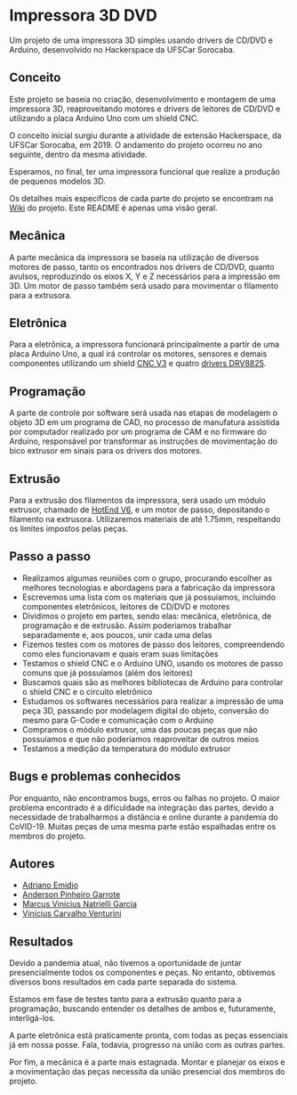 # Impressora 3D DVD
 Um projeto de uma impressora 3D simples usando drivers de CD/DVD e Arduino, desenvolvido no Hackerspace da UFSCar Sorocaba.

## Conceito
Este projeto se baseia no criação, desenvolvimento e montagem de uma impressora 3D, reaproveitando motores e drivers de leitores de CD/DVD e utilizando a placa Arduino Uno com um shield CNC.

O conceito inicial surgiu durante a atividade de extensão Hackerspace, da UFSCar Sorocaba, em 2019. O andamento do projeto ocorreu no ano seguinte, dentro da mesma atividade.

Esperamos, no final, ter uma impressora funcional que realize a produção de pequenos modelos 3D.

Os detalhes mais específicos de cada parte do projeto se encontram na [Wiki](https://github.com/AndersonGarrote/impressora_3D_DVD/wiki) do projeto. Este README é apenas uma visão geral.

## Mecânica
A parte mecânica da impressora se baseia na utilização de diversos motores de passo, tanto os encontrados nos drivers de CD/DVD, quanto avulsos, reproduzindo os eixos X, Y e Z necessários para a impressão em 3D. Um motor de passo também será usado para movimentar o filamento para a extrusora.

## Eletrônica
Para a eletrônica, a impressora funcionará principalmente a partir de uma placa Arduino Uno, a qual irá controlar os motores, sensores e demais componentes utilizando um shield [CNC V3](https://www.handsontec.com/dataspecs/cnc-3axis-shield.pdf) e quatro [drivers DRV8825](https://www.ti.com/lit/ds/symlink/drv8825.pdf).

## Programação
A parte de controle por software será usada nas etapas de modelagem o objeto 3D em um programa de CAD, no processo de manufatura assistida por computador realizado por um programa de CAM e no firmware do Arduíno, responsável por transformar as instruções de movimentação do bico extrusor em sinais para os drivers dos motores.  

## Extrusão
Para a extrusão dos filamentos da impressora, será usado um módulo extrusor, chamado de [HotEnd V6](https://e3d-online.dozuki.com/c/V6), e um motor de passo, depositando o filamento na extrusora. Utilizaremos materiais de até 1.75mm, respeitando os limites impostos pelas peças.

## Passo a passo
* Realizamos algumas reuniões com o grupo, procurando escolher as melhores tecnologias e abordagens para a fabricação da impressora
* Escrevemos uma lista com os materiais que já possuíamos, incluindo componentes eletrônicos, leitores de CD/DVD e motores
* Dividimos o projeto em partes, sendo elas: mecânica, eletrônica, de programação e de extrusão. Assim poderiamos trabalhar separadamente e, aos poucos, unir cada uma delas
* Fizemos testes com os motores de passo dos leitores, compreendendo como eles funcionavam e quais eram suas limitações
* Testamos o shield CNC e o Arduino UNO, usando os motores de passo comuns que já possuíamos (além dos leitores)
* Buscamos quais são as melhores bibliotecas de Arduino para controlar o shield CNC e o circuito eletrônico
* Estudamos os softwares necessários para realizar a impressão de uma peça 3D, passando por modelagem digital do objeto, conversão do mesmo para G-Code e comunicação com o Arduino
* Compramos o módulo extrusor, uma das poucas peças que não possuíamos e que não poderiamos reaproveitar de outros meios
* Testamos a medição da temperatura do módulo extrusor

## Bugs e problemas conhecidos

Por enquanto, não encontramos bugs, erros ou falhas no projeto. O maior problema encontrado é a dificuldade na integração das partes, devido a necessidade de trabalharmos a distância e online durante a pandemia do CoVID-19. Muitas peças de uma mesma parte estão espalhadas entre os membros do projeto.

## Autores 
- [Adriano Emidio](https://github.com/adrianoemidio)
- [Anderson Pinheiro Garrote](https://github.com/AndersonGarrote)
- [Marcus Vinícius Natrielli Garcia](https://github.com/Infinitemarcus)
- [Vinícius Carvalho Venturini](https://github.com/Vinicius-Venturini)

## Resultados
Devido a pandemia atual, não tivemos a oportunidade de juntar presencialmente todos os componentes e peças. No entanto, obtivemos diversos bons resultados em cada parte separada do sistema.

Estamos em fase de testes tanto para a extrusão quanto para a programação, buscando entender os detalhes de ambos e, futuramente, interligá-los.

A parte eletrônica está praticamente pronta, com todas as peças essenciais já em nossa posse. Fala, todavia, progresso na união com as outras partes.

Por fim, a mecânica é a parte mais estagnada. Montar e planejar os eixos e a movimentação das peças necessita da união presencial dos membros do projeto.

